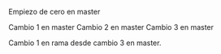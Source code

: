 Empiezo de cero en master

Cambio 1 en master
Cambio 2 en master
Cambio 3 en master


Cambio 1 en rama desde cambio 3 en master. 